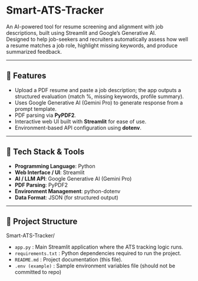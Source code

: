 # Smart-ATS-Tracker

An AI-powered tool for resume screening and alignment with job descriptions, built using Streamlit and Google’s Generative AI.  
Designed to help job-seekers and recruiters automatically assess how well a resume matches a job role, highlight missing keywords, and produce summarized feedback.

---

## 🚀 Features

- Upload a PDF resume and paste a job description; the app outputs a structured evaluation (match %, missing keywords, profile summary).  
- Uses Google Generative AI (Gemini Pro) to generate response from a prompt template.  
- PDF parsing via **PyPDF2**.  
- Interactive web UI built with **Streamlit** for ease of use.  
- Environment-based API configuration using **dotenv**.

---

## 🧰 Tech Stack & Tools

- **Programming Language**: Python  
- **Web Interface / UI**: Streamlit  
- **AI / LLM API**: Google Generative AI (Gemini Pro)  
- **PDF Parsing**: PyPDF2  
- **Environment Management**: python-dotenv  
- **Data Format**: JSON (for structured output)  

---

## 📂 Project Structure

Smart-ATS-Tracker/

- `app.py` : Main Streamlit application where the ATS tracking logic runs.  
- `requirements.txt` : Python dependencies required to run the project.  
- `README.md` : Project documentation (this file).  
- `.env (example)` : Sample environment variables file (should not be committed to repo)
